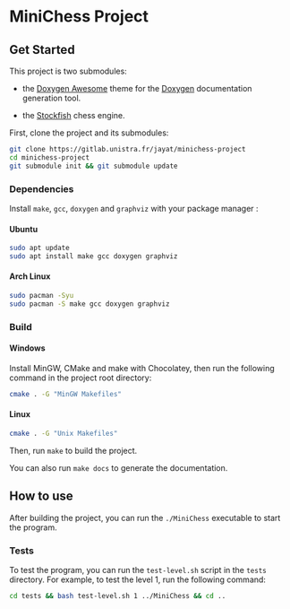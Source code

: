 # MiniChess Project

## Get Started

This project is two submodules:

- the [Doxygen Awesome](https://jothepro.github.io/doxygen-awesome-css/) theme for the [Doxygen](https://www.doxygen.nl/download.html) documentation generation tool.

- the [Stockfish](https://stockfishchess.org/) chess engine.

First, clone the project and its submodules:

```sh
git clone https://gitlab.unistra.fr/jayat/minichess-project
cd minichess-project
git submodule init && git submodule update
```

### Dependencies

Install `make`, `gcc`, `doxygen` and `graphviz` with your package manager :

#### Ubuntu

```sh
sudo apt update
sudo apt install make gcc doxygen graphviz
```

#### Arch Linux

```sh
sudo pacman -Syu
sudo pacman -S make gcc doxygen graphviz
```

### Build

#### Windows

Install MinGW, CMake and make with Chocolatey, then run the following command in the project root directory:

```bash
cmake . -G "MinGW Makefiles"
```

#### Linux

```bash
cmake . -G "Unix Makefiles"
```

Then, run `make` to build the project.

You can also run `make docs` to generate the documentation.

## How to use

After building the project, you can run the `./MiniChess` executable to start the program.

### Tests

To test the program, you can run the `test-level.sh` script in the `tests` directory. For example, to test the level 1, run the following command:

```bash
cd tests && bash test-level.sh 1 ../MiniChess && cd .. 
```
